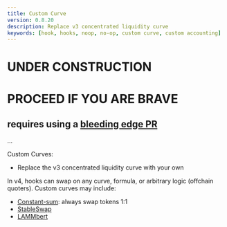 ```yaml
---
title: Custom Curve
version: 0.8.20
description: Replace v3 concentrated liquidity curve
keywords: [hook, hooks, noop, no-op, custom curve, custom accounting]
---
```


# UNDER CONSTRUCTION

# PROCEED IF YOU ARE BRAVE

## requires using a [bleeding edge PR](https://github.com/Uniswap/v4-core/pull/482)

...

Custom Curves:

- Replace the v3 concentrated liquidity curve with your own

In v4, hooks can swap on any curve, formula, or arbitrary logic (offchain quoters). Custom curves may include:

* [Constant-sum](https://github.com/saucepoint/v4-constant-sum): always swap tokens 1:1
* [StableSwap](https://docs.curve.fi/pdf/stableswap-paper.pdf)
* [LAMMbert](https://github.com/euler-mab/LAMMbert/blob/main/LAMMbert.pdf)
